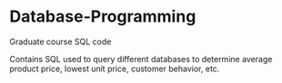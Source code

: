 # Database-Programming
Graduate course SQL code 

Contains SQL used to query different databases to determine average product price, lowest unit price, customer behavior, etc.
